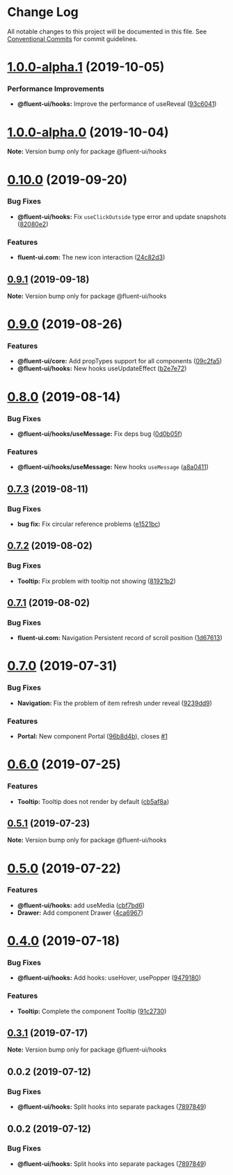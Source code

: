 # Change Log

All notable changes to this project will be documented in this file.
See [Conventional Commits](https://conventionalcommits.org) for commit guidelines.

# [1.0.0-alpha.1](https://github.com/fluent-org/fluent-ui/compare/@fluent-ui/hooks@1.0.0-alpha.0...@fluent-ui/hooks@1.0.0-alpha.1) (2019-10-05)


### Performance Improvements

* **@fluent-ui/hooks:** Improve the performance of useReveal ([93c6041](https://github.com/fluent-org/fluent-ui/commit/93c6041))





# [1.0.0-alpha.0](https://github.com/fluent-org/fluent-ui/compare/@fluent-ui/hooks@0.10.0...@fluent-ui/hooks@1.0.0-alpha.0) (2019-10-04)

**Note:** Version bump only for package @fluent-ui/hooks





# [0.10.0](https://github.com/fluent-org/fluent-ui/compare/@fluent-ui/hooks@0.9.1...@fluent-ui/hooks@0.10.0) (2019-09-20)


### Bug Fixes

* **@fluent-ui/hooks:** Fix `useClickOutside` type error and update snapshots ([82080e2](https://github.com/fluent-org/fluent-ui/commit/82080e2))


### Features

* **fluent-ui.com:** The new icon interaction ([24c82d3](https://github.com/fluent-org/fluent-ui/commit/24c82d3))





## [0.9.1](https://github.com/fluent-org/fluent-ui/compare/@fluent-ui/hooks@0.9.0...@fluent-ui/hooks@0.9.1) (2019-09-18)

**Note:** Version bump only for package @fluent-ui/hooks





# [0.9.0](https://github.com/fluent-org/fluent-ui/compare/@fluent-ui/hooks@0.8.0...@fluent-ui/hooks@0.9.0) (2019-08-26)


### Features

* **@fluent-ui/core:** Add propTypes support for all components ([09c2fa5](https://github.com/fluent-org/fluent-ui/commit/09c2fa5))
* **@fluent-ui/hooks:** New hooks useUpdateEffect ([b2e7e72](https://github.com/fluent-org/fluent-ui/commit/b2e7e72))





# [0.8.0](https://github.com/fluent-org/fluent-ui/compare/@fluent-ui/hooks@0.7.3...@fluent-ui/hooks@0.8.0) (2019-08-14)


### Bug Fixes

* **@fluent-ui/hooks/useMessage:** Fix deps bug ([0d0b05f](https://github.com/fluent-org/fluent-ui/commit/0d0b05f))


### Features

* **@fluent-ui/hooks/useMessage:** New hooks `useMessage` ([a8a0411](https://github.com/fluent-org/fluent-ui/commit/a8a0411))





## [0.7.3](https://github.com/fluent-org/fluent-ui/compare/@fluent-ui/hooks@0.7.2...@fluent-ui/hooks@0.7.3) (2019-08-11)


### Bug Fixes

* **bug fix:** Fix circular reference problems ([e1521bc](https://github.com/fluent-org/fluent-ui/commit/e1521bc))





## [0.7.2](https://github.com/fluent-org/fluent-ui/compare/@fluent-ui/hooks@0.7.1...@fluent-ui/hooks@0.7.2) (2019-08-02)


### Bug Fixes

* **Tooltip:** Fix problem with tooltip not showing ([81921b2](https://github.com/fluent-org/fluent-ui/commit/81921b2))





## [0.7.1](https://github.com/fluent-org/fluent-ui/compare/@fluent-ui/hooks@0.7.0...@fluent-ui/hooks@0.7.1) (2019-08-02)


### Bug Fixes

* **fluent-ui.com:** Navigation Persistent record of scroll position ([1d67613](https://github.com/fluent-org/fluent-ui/commit/1d67613))





# [0.7.0](https://github.com/fluent-org/fluent-ui/compare/@fluent-ui/hooks@0.6.0...@fluent-ui/hooks@0.7.0) (2019-07-31)


### Bug Fixes

* **Navigation:** Fix the problem of item refresh under reveal ([9239dd9](https://github.com/fluent-org/fluent-ui/commit/9239dd9))


### Features

* **Portal:** New component Portal ([96b8d4b](https://github.com/fluent-org/fluent-ui/commit/96b8d4b)), closes [#1](https://github.com/fluent-org/fluent-ui/issues/1)





# [0.6.0](https://github.com/fluent-org/fluent-ui/compare/@fluent-ui/hooks@0.5.1...@fluent-ui/hooks@0.6.0) (2019-07-25)


### Features

* **Tooltip:** Tooltip does not render by default ([cb5af8a](https://github.com/fluent-org/fluent-ui/commit/cb5af8a))





## [0.5.1](https://github.com/fluent-org/fluent-ui/compare/@fluent-ui/hooks@0.5.0...@fluent-ui/hooks@0.5.1) (2019-07-23)

**Note:** Version bump only for package @fluent-ui/hooks





# [0.5.0](https://github.com/fluent-org/fluent-ui/compare/@fluent-ui/hooks@0.4.0...@fluent-ui/hooks@0.5.0) (2019-07-22)


### Features

* **@fluent-ui/hooks:** add useMedia ([cbf7bd6](https://github.com/fluent-org/fluent-ui/commit/cbf7bd6))
* **Drawer:** Add component Drawer ([4ca6967](https://github.com/fluent-org/fluent-ui/commit/4ca6967))





# [0.4.0](https://github.com/fluent-org/fluent-ui/compare/@fluent-ui/hooks@0.3.1...@fluent-ui/hooks@0.4.0) (2019-07-18)


### Bug Fixes

* **@fluent-ui/hooks:** Add hooks: useHover, usePopper ([9479180](https://github.com/fluent-org/fluent-ui/commit/9479180))


### Features

* **Tooltip:** Complete the component Tooltip ([91c2730](https://github.com/fluent-org/fluent-ui/commit/91c2730))





## [0.3.1](https://github.com/fluent-org/fluent-ui/compare/@fluent-ui/hooks@0.3.0...@fluent-ui/hooks@0.3.1) (2019-07-17)

**Note:** Version bump only for package @fluent-ui/hooks





## 0.0.2 (2019-07-12)


### Bug Fixes

* **@fluent-ui/hooks:** Split hooks into separate packages ([7897849](https://github.com/fluent-org/fluent-ui/commit/7897849))





## 0.0.2 (2019-07-12)


### Bug Fixes

* **@fluent-ui/hooks:** Split hooks into separate packages ([7897849](https://github.com/fluent-org/fluent-ui/commit/7897849))
